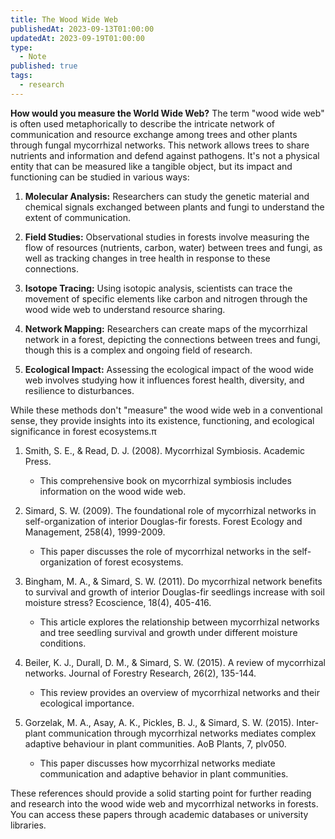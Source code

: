 ```yaml
---
title: The Wood Wide Web
publishedAt: 2023-09-13T01:00:00
updatedAt: 2023-09-19T01:00:00
type:
  - Note
published: true
tags:
  - research
---
```



**How would you measure the World Wide Web?**
The term "wood wide web" is often used metaphorically to describe the intricate network of communication and resource exchange among trees and other plants through fungal mycorrhizal networks. This network allows trees to share nutrients and information and defend against pathogens. It's not a physical entity that can be measured like a tangible object, but its impact and functioning can be studied in various ways:

1. **Molecular Analysis:** Researchers can study the genetic material and chemical signals exchanged between plants and fungi to understand the extent of communication.

2. **Field Studies:** Observational studies in forests involve measuring the flow of resources (nutrients, carbon, water) between trees and fungi, as well as tracking changes in tree health in response to these connections.

3. **Isotope Tracing:** Using isotopic analysis, scientists can trace the movement of specific elements like carbon and nitrogen through the wood wide web to understand resource sharing.

4. **Network Mapping:** Researchers can create maps of the mycorrhizal network in a forest, depicting the connections between trees and fungi, though this is a complex and ongoing field of research.

5. **Ecological Impact:** Assessing the ecological impact of the wood wide web involves studying how it influences forest health, diversity, and resilience to disturbances.


While these methods don't "measure" the wood wide web in a conventional sense, they provide insights into its existence, functioning, and ecological significance in forest ecosystems.π

1. Smith, S. E., & Read, D. J. (2008). Mycorrhizal Symbiosis. Academic Press.

    - This comprehensive book on mycorrhizal symbiosis includes information on the wood wide web.
2. Simard, S. W. (2009). The foundational role of mycorrhizal networks in self-organization of interior Douglas-fir forests. Forest Ecology and Management, 258(4), 1999-2009.

    - This paper discusses the role of mycorrhizal networks in the self-organization of forest ecosystems.
3. Bingham, M. A., & Simard, S. W. (2011). Do mycorrhizal network benefits to survival and growth of interior Douglas-fir seedlings increase with soil moisture stress? Ecoscience, 18(4), 405-416.

    - This article explores the relationship between mycorrhizal networks and tree seedling survival and growth under different moisture conditions.
4. Beiler, K. J., Durall, D. M., & Simard, S. W. (2015). A review of mycorrhizal networks. Journal of Forestry Research, 26(2), 135-144.

    - This review provides an overview of mycorrhizal networks and their ecological importance.
5. Gorzelak, M. A., Asay, A. K., Pickles, B. J., & Simard, S. W. (2015). Inter-plant communication through mycorrhizal networks mediates complex adaptive behaviour in plant communities. AoB Plants, 7, plv050.

    - This paper discusses how mycorrhizal networks mediate communication and adaptive behavior in plant communities.

These references should provide a solid starting point for further reading and research into the wood wide web and mycorrhizal networks in forests. You can access these papers through academic databases or university libraries.
